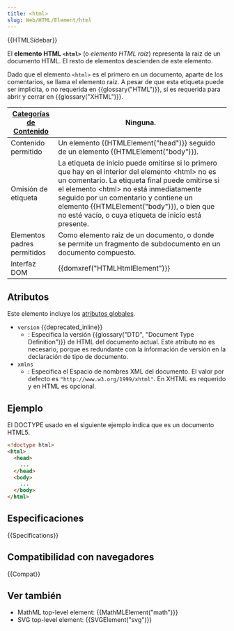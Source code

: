 ```yaml
---
title: <html>
slug: Web/HTML/Element/html
---
```


{{HTMLSidebar}}

El **elemento HTML `<html>`** (o _elemento HTML raiz_) representa la raiz de un documento HTML. El resto de elementos descienden de este elemento.

Dado que el elemento `<html>` es el primero en un documento, aparte de los comentarios, se llama el elemento raíz. A pesar de que esta etiqueta puede ser implicita, o no requerida en {{glossary("HTML")}}, sí es requerida para abrir y cerrar en {{glossary("XHTML")}}.

| [Categorías de Contenido](/es/docs/Web/Guide/HTML/categorias_de_contenido) | Ninguna.                                                                                                                                                                                                                                                                                                                                        |
| -------------------------------------------------------------------------- | ----------------------------------------------------------------------------------------------------------------------------------------------------------------------------------------------------------------------------------------------------------------------------------------------------------------------------------------------- |
| Contenido permitido                                                        | Un elemento {{HTMLElement("head")}} seguido de un elemento {{HTMLElement("body")}}.                                                                                                                                                                                                                                                             |
| Omisión de etiqueta                                                        | La etiqueta de inicio puede omitirse si lo primero que hay en el interior del elemento \<html> no es un comentario. La etiqueta final puede omitirse si el elemento \<html> no está inmediatamente seguido por un comentario y contiene un elemento {{HTMLElement("body")}}, o bien que no esté vacío, o cuya etiqueta de inicio está presente. |
| Elementos padres permitidos                                                | Como elemento raiz de un documento, o donde se permite un fragmento de subdocumento en un documento compuesto.                                                                                                                                                                                                                                  |
| Interfaz DOM                                                               | {{domxref("HTMLHtmlElement")}}                                                                                                                                                                                                                                                                                                                  |

## Atributos

Este elemento incluye los [atributos globales](/es/docs/Web/HTML/Atributos_Globales).

- `version` {{deprecated_inline}}
  - : Especifica la versión {{glossary("DTD", "Document Type Definition")}} de HTML del documento actual. Este atributo no es necesario, porque es redundante con la información de versión en la declaración de tipo de documento.
- `xmlns`
  - : Especifica el Espacio de nombres XML del documento. El valor por defecto es `"http://www.w3.org/1999/xhtml"`. En XHTML es requerido y en HTML es opcional.

## Ejemplo

El DOCTYPE usado en el siguiente ejemplo indica que es un documento HTML5.

```html
<!doctype html>
<html>
  <head>
    ...
  </head>
  <body>
    ...
  </body>
</html>
```

## Especificaciones

{{Specifications}}

## Compatibilidad con navegadores

{{Compat}}

## Ver también

- MathML top-level element: {{MathMLElement("math")}}
- SVG top-level element: {{SVGElement("svg")}}
